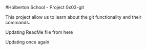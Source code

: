 #Holberton School - Project 0x03-git

This project allow us to learn about the git functionality and their commands. 

Updating ReadMe file from here

Updating once again
